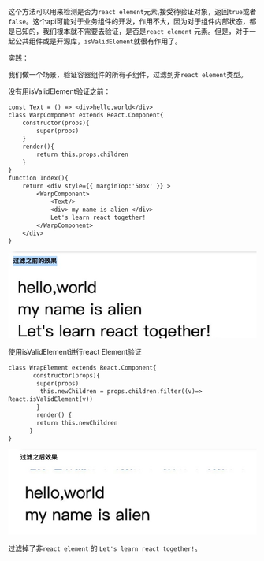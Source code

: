 这个方法可以用来检测是否为`react element`元素,接受待验证对象，返回`true`或者`false`。这个api可能对于业务组件的开发，作用不大，因为对于组件内部状态，都是已知的，我们根本就不需要去验证，是否是`react element` 元素。但是，对于一起公共组件或是开源库，`isValidElement`就很有作用了。

实践：

我们做一个场景，验证容器组件的所有子组件，过滤到非`react element`类型。

没有用isValidElement验证之前：

```react
const Text = () => <div>hello,world</div> 
class WarpComponent extends React.Component{
    constructor(props){
        super(props)
    }
    render(){
        return this.props.children
    }
}
function Index(){
    return <div style={{ marginTop:'50px' }} >
        <WarpComponent>
            <Text/>
            <div> my name is alien </div>
            Let's learn react together!
        </WarpComponent>
    </div>
}
```

![isValidElement](../../../img/isValidElement.jpg)

使用isValidElement进行react Element验证

```react
class WrapElement extends React.Component{
       constructor(props){
        super(props)
         this.newChildren = props.children.filter((v)=> React.isValidElement(v))
    	}
  		render() {
        return this.newChildren
      }
}
```

![isValidElement1](../../../img/isValidElement1.jpg)

过滤掉了非`react element` 的 `Let's learn react together!`。

